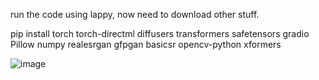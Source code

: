 run the code using lappy, now need to download other stuff.

pip install torch torch-directml diffusers transformers safetensors gradio Pillow numpy realesrgan gfpgan basicsr opencv-python xformers







![image](https://github.com/user-attachments/assets/c43a8016-0c75-4cae-9bd2-6087dcbd18fe)
